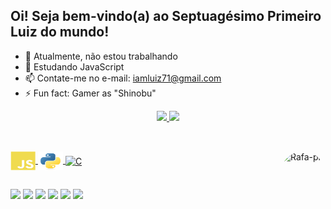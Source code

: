 ## Oi! Seja bem-vindo(a) ao Septuagésimo Primeiro Luiz do mundo!


- 🔭 Atualmente, não estou trabalhando
- 🌱 Estudando JavaScript
- 📫 Contate-me no e-mail: iamluiz71@gmail.com
- ⚡ Fun fact: Gamer as "Shinobu"




<div align="center">
  <a href="https://github.com/iamluiz71">
  <img height="100em" src="https://github-readme-stats.vercel.app/api?username=iamluiz71&show_icons=true&theme=dark&include_all_commits=true&count_private=true"/>
  <img height="100em" src="https://github-readme-stats.vercel.app/api/top-langs/?username=iamluiz71&layout=compact&langs_count=7&theme=dark"/>
</div>
  
  
##
  
  <div style="display: inline_block"><br>
  <img align="center" alt="Js" height="30" width="40" src="https://raw.githubusercontent.com/devicons/devicon/master/icons/javascript/javascript-plain.svg">
  <img align="center" alt="Python" height="30" width="40" src="https://raw.githubusercontent.com/devicons/devicon/master/icons/python/python-original.svg">
  <img align="center" alt="C" height="30" width="40" src="https://cdn.jsdelivr.net/gh/devicons/devicon/icons/c/c-original.svg">
  <img align="right" alt="Rafa-pic" height="150" style="border-radius:50px;" src="https://i.pinimg.com/564x/ed/9a/d3/ed9ad3b2a9102fe9296300aa0fdcbaaf.jpg">
</div>
  
 
 
 ##
 
  <div> 
  <a href="https://www.youtube.com/channel/UCAYDffLNPYKDlwVXGc97MtQ" target="_blank"><img src="https://img.shields.io/badge/YouTube-FF0000?style=for-the-badge&logo=youtube&logoColor=white" target="_blank"></a>
  <a href="https://instagram.com/iamluiz71" target="_blank"><img src="https://img.shields.io/badge/-Instagram-%23E4405F?style=for-the-badge&logo=instagram&logoColor=white" target="_blank"></a>
 	<a href="https://www.twitch.tv/luiz71" target="_blank"><img src="https://img.shields.io/badge/Twitch-9146FF?style=for-the-badge&logo=twitch&logoColor=white" target="_blank"></a>
 <a href="https://discord.gg/Pm7rnQ3GVA" target="_blank"><img src="https://img.shields.io/badge/Discord-7289DA?style=for-the-badge&logo=discord&logoColor=white" target="_blank"></a> 
  <a href = "mailto:iamluiz71@gmail.com"><img src="https://img.shields.io/badge/-Gmail-%23333?style=for-the-badge&logo=gmail&logoColor=white" target="_blank"></a>
  <a href="https://www.linkedin.com/in/luiz-fernandes-m-lopes-3b219423a/" target="_blank"><img src="https://img.shields.io/badge/-LinkedIn-%230077B5?style=for-the-badge&logo=linkedin&logoColor=white" target="_blank"></a> 
 
</div>
